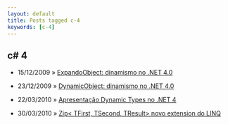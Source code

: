 ```yaml
---
layout: default
title: Posts tagged c-4
keywords: [c-4]
---
```

<h2 class="category">c# 4</h2>
<ul class="posts">
<li>
<p>
<span class="date">15/12/2009</span> &raquo; 
<a href="/blog/expandoobject-dinamismo-dotnet-4">ExpandoObject: dinamismo no .NET 4.0</a>
</p>
</li> 
<li>
<p>
<span class="date">23/12/2009</span> &raquo; 
<a href="/blog/dynamicobject-dinamismo-no-net-4-0">DynamicObject: dinamismo no .NET 4.0</a>
</p>
</li> 
<li>
<p>
<span class="date">22/03/2010</span> &raquo; 
<a href="/blog/apresentacao-dynamic-types-no-net-4">Apresentação Dynamic Types no .NET 4</a>
</p>
</li> 
<li>
<p>
<span class="date">30/03/2010</span> &raquo; 
<a href="/blog/ziptfirst-tsecond-tresult-novo-extension-do-linq">Zip&lt; TFirst, TSecond, TResult&gt; novo extension do LINQ</a>
</p>
</li> 
</ul>
